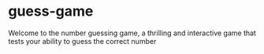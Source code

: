 # guess-game
Welcome to the number guessing game, a thrilling and interactive game that tests your ability to guess the correct number
